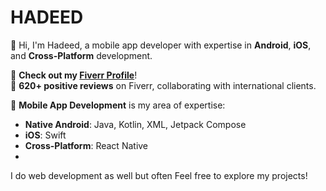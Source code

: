 # HADEED

👋 Hi, I'm Hadeed, a mobile app developer with expertise in **Android**, **iOS**, and **Cross-Platform** development.  

📂 **Check out my [Fiverr Profile](https://www.fiverr.com/azronahyan)**!  
📂 **620+ positive reviews** on Fiverr, collaborating with international clients.

📱 **Mobile App Development** is my area of expertise:
- **Native Android**: Java, Kotlin, XML, Jetpack Compose  
- **iOS**: Swift  
- **Cross-Platform**: React Native
- 
I do web development as well but often
Feel free to explore my projects!
